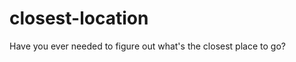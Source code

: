 closest-location
================

Have you ever needed to figure out what's the closest place to go?
